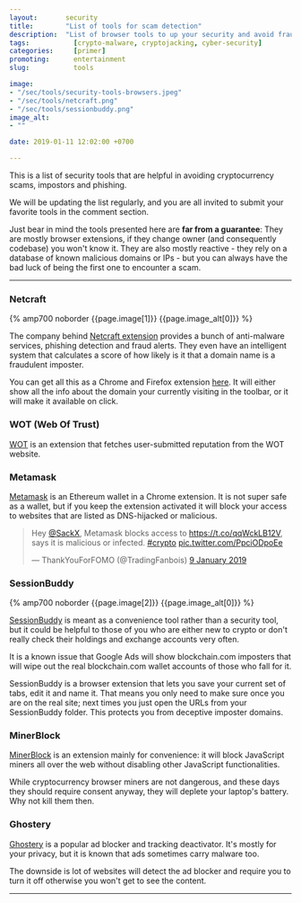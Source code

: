```yaml
---
layout:       security
title:        "List of tools for scam detection"
description:  "List of browser tools to up your security and avoid fraudulent websites in general - not only when trading crypto."
tags:           [crypto-malware, cryptojacking, cyber-security]
categories:     [primer]
promoting:      entertainment
slug:           tools

image:
- "/sec/tools/security-tools-browsers.jpeg"
- "/sec/tools/netcraft.png"
- "/sec/tools/sessionbuddy.png"
image_alt:
- ""

date: 2019-01-11 12:02:00 +0700

---
```


This is a list of security tools that are helpful in avoiding cryptocurrency scams, impostors and phishing.

We will be updating the list regularly, and you are all invited to submit your favorite tools in the comment section.

Just bear in mind the tools presented here are **far from a guarantee**: They are mostly browser extensions, if they change owner (and consequently codebase) you won't know it. They are also mostly reactive - they rely on a database of known malicious domains or IPs - but you can always have the bad luck of being the first one to encounter a scam.

***

### Netcraft

{% amp700 noborder {{page.image[1]}} {{page.image_alt[0]}} %}

The company behind [Netcraft extension](https://chrome.google.com/webstore/detail/netcraft-extension/bmejphbfclcpmpohkggcjeibfilpamia?hl=en) provides a bunch of anti-malware services, phishing detection and fraud alerts. They even have an intelligent system that calculates a score of how likely is it that a domain name is a fraudulent imposter.

You can get all this as a Chrome and Firefox extension [here](https://www.netcraft.com/anti-phishing/). It will either show all the info about the domain your currently visiting in the toolbar, or it will make it available on click.

### WOT (Web Of Trust)

[WOT](https://chrome.google.com/webstore/detail/wot-web-of-trust-website/bhmmomiinigofkjcapegjjndpbikblnp?hl=en) is an extension that fetches user-submitted reputation from the WOT website.


### Metamask

[Metamask](https://chrome.google.com/webstore/detail/metamask/nkbihfbeogaeaoehlefnkodbefgpgknn?hl=en) is an Ethereum wallet in a Chrome extension. It is not super safe as a wallet, but if you keep the extension activated it will block your access to websites that are listed as DNS-hijacked or malicious.

<blockquote class="twitter-tweet" data-lang="en-gb"><p lang="en" dir="ltr">Hey <a href="https://twitter.com/SackX?ref_src=twsrc%5Etfw">@SackX</a>, Metamask blocks access to <a href="https://t.co/qqWckLB12V">https://t.co/qqWckLB12V</a>, says it is malicious or infected. <a href="https://twitter.com/hashtag/crypto?src=hash&amp;ref_src=twsrc%5Etfw">#crypto</a> <a href="https://t.co/PpciODpoEe">pic.twitter.com/PpciODpoEe</a></p>&mdash; ThankYouForFOMO (@TradingFanbois) <a href="https://twitter.com/TradingFanbois/status/1082888794947215361?ref_src=twsrc%5Etfw">9 January 2019</a></blockquote>
<script async src="https://platform.twitter.com/widgets.js" charset="utf-8"></script>

### SessionBuddy

{% amp700 noborder {{page.image[2]}} {{page.image_alt[0]}} %}

[SessionBuddy](https://chrome.google.com/webstore/detail/session-buddy/edacconmaakjimmfgnblocblbcdcpbko?hl=en) is meant as a convenience tool rather than a security tool, but it could be helpful to those of you who are either new to crypto or don't really check their holdings and exchange accounts very often.

It is a known issue that Google Ads will show blockchain.com imposters that will wipe out the real blockchain.com wallet accounts of those who fall for it.

SessionBuddy is a browser extension that lets you save your current set of tabs, edit it and name it. That means you only need to make sure once you are on the real site; next times you just open the URLs from your SessionBuddy folder. This protects you from deceptive imposter domains.

### MinerBlock

[MinerBlock](https://chrome.google.com/webstore/detail/minerblock/emikbbbebcdfohonlaifafnoanocnebl?hl=en) is an extension mainly for convenience: it will block JavaScript miners all over the web without disabling other JavaScript functionalities.

While cryptocurrency browser miners are not dangerous, and these days they should require consent anyway, they will deplete your laptop's battery. Why not kill them then.

### Ghostery

[Ghostery](https://chrome.google.com/webstore/detail/ghostery-%E2%80%93-privacy-ad-blo/mlomiejdfkolichcflejclcbmpeaniij?hl=en) is a popular ad blocker and tracking deactivator. It's mostly for your privacy, but it is known that ads sometimes carry malware too.

The downside is lot of websites will detect the ad blocker and require you to turn it off otherwise you won't get to see the content.

***
